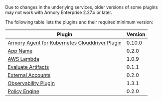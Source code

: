 Due to changes in the underlying services, older versions of some plugins may not work with Armory Enterprise 2.27.x or later. 

The following table lists the plugins and their required minimum version:

|  Plugin |  Version  |
|---------|-----------|
| [Armory Agent for Kubernetes Clouddriver Plugin](https://docs.armory.io/docs/release-notes/rn-armory-agent/agent-plugin/) | 0.10.0 | 
| [App Name](https://docs.armory.io/docs/plugin-guide/plugin-appname/) | 0.2.0 | 
| [AWS Lambda](https://github.com/spinnaker-plugins/aws-lambda-deployment-plugin-spinnaker/releases) | 1.0.9   |
| [Evaluate Artifacts](https://github.com/armory-plugins/evaluate-artifacts-releases/releases) | 0.1.1 |
| [External Accounts](https://github.com/armory-plugins/external-accounts/releases) | 0.2.0 |
| [Observability Plugin](https://github.com/armory-plugins/armory-observability-plugin/releases) | 1.3.1 | 
| [Policy Engine](https://github.com/armory-plugins/policy-engine-releases/releases) | 0.2.0 |
